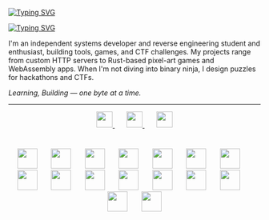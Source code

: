[![Typing SVG](https://readme-typing-svg.demolab.com?font=Fira+Code&weight=600&size=40&duration=4000&pause=1000&color=D4C5E2&center=true&vCenter=true&width=1000&height=50&lines=FrankTheSssnake)](https://git.io/typing-svg)

[![Typing SVG](https://readme-typing-svg.demolab.com?font=Fira+Code&duration=1&pause=1000&color=D4C5E2&center=true&vCenter=true&repeat=false&width=1000&lines=CTF+Player+%2F+Systems+Programmer)](https://git.io/typing-svg)

I'm an independent systems developer and reverse engineering student and enthusiast, building tools, games, and CTF challenges. My projects range from custom HTTP servers to Rust-based pixel-art games and WebAssembly apps. When I'm not diving into binary ninja, I design puzzles for hackathons and CTFs.

_Learning, Building — one byte at a time._

---

<!-- Social icons section -->
<p align="center">
  <a href="https://www.linkedin.com/in/aaradhya-bhardwaj-907485319/">
    <img width=32px height=32px src="https://github.com/user-attachments/assets/82155bc0-2d2a-4076-be36-b957374066e3" />
  </a>
  &#8287;&#8287;&#8287;&#8287;&#8287;
  <a href="https://frankhiss.xyz">
    <img width=32px height=32px src="https://github.com/user-attachments/assets/89cd9923-d550-4400-becf-a7ef49780676"/>
  </a>
  &#8287;&#8287;&#8287;&#8287;&#8287;
  <a href="https://linktr.ee/frankhissss">
    <img width=32px height=32px src="https://img.icons8.com/?size=100&id=x03G5TG9OoEO&format=png&color=000000"/>
  </a>
</p>

#
<!-- Tech Stack -->
<p align="center">
  <img width=40px height=40px src="https://cdn.jsdelivr.net/gh/devicons/devicon@latest/icons/rust/rust-original.svg" />
  &#8287;&#8287;&#8287;&#8287;&#8287;
  <img width=40px height=40px src="https://cdn.jsdelivr.net/gh/devicons/devicon@latest/icons/c/c-original.svg" />
  &#8287;&#8287;&#8287;&#8287;&#8287;
  <img width=40px height=40px src="https://cdn.jsdelivr.net/gh/devicons/devicon@latest/icons/python/python-original.svg" />
  &#8287;&#8287;&#8287;&#8287;&#8287;
  <img width=40px height=40px src="https://cdn.jsdelivr.net/gh/devicons/devicon@latest/icons/git/git-original.svg" />
  &#8287;&#8287;&#8287;&#8287;&#8287;
  <img width=40px height=40px src="https://cdn.jsdelivr.net/gh/devicons/devicon@latest/icons/github/github-original.svg" />
  &#8287;&#8287;&#8287;&#8287;&#8287;
  <img width=40px height=40px src="https://cdn.jsdelivr.net/gh/devicons/devicon@latest/icons/linux/linux-original.svg" />
  &#8287;&#8287;&#8287;&#8287;&#8287;
  <img width=40px height=40px src="https://cdn.jsdelivr.net/gh/devicons/devicon@latest/icons/gcc/gcc-original.svg" />
  &#8287;&#8287;&#8287;&#8287;&#8287;
  <img width=40px height=40px src="https://cdn.jsdelivr.net/gh/devicons/devicon@latest/icons/wasm/wasm-original.svg" />
  &#8287;&#8287;&#8287;&#8287;&#8287;
  <img width=40px height=40px src="https://cdn.jsdelivr.net/gh/devicons/devicon@latest/icons/bash/bash-original.svg" />
  &#8287;&#8287;&#8287;&#8287;&#8287;
  <img width=40px height=40px src="https://cdn.jsdelivr.net/gh/devicons/devicon@latest/icons/docker/docker-original.svg" />
  &#8287;&#8287;&#8287;&#8287;&#8287;
  <img width=40px height=40px src="https://cdn.jsdelivr.net/gh/devicons/devicon@latest/icons/neovim/neovim-original.svg" />
  &#8287;&#8287;&#8287;&#8287;&#8287;
  <img width=40px height=40px src="https://cdn.jsdelivr.net/gh/devicons/devicon@latest/icons/selenium/selenium-original.svg" />
  &#8287;&#8287;&#8287;&#8287;&#8287;
  <img width=40px height=40px src="https://cdn.jsdelivr.net/gh/devicons/devicon@latest/icons/django/django-plain.svg" />
  &#8287;&#8287;&#8287;&#8287;&#8287;
  <img width=40px height=40px src="https://cdn.jsdelivr.net/gh/devicons/devicon@latest/icons/fastapi/fastapi-original.svg" />
  &#8287;&#8287;&#8287;&#8287;&#8287;
  <img width=40px height=40px src="https://cdn.jsdelivr.net/gh/devicons/devicon@latest/icons/tensorflow/tensorflow-original.svg" />
  &#8287;&#8287;&#8287;&#8287;&#8287;
  <img width=40px height=40px src="https://cdn.jsdelivr.net/gh/devicons/devicon@latest/icons/pandas/pandas-original.svg" />
</p>
